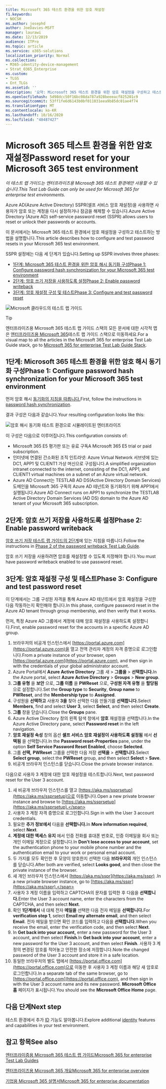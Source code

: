 ```yaml
---
title: Microsoft 365 테스트 환경을 위한 암호 재설정
f1.keywords:
- NOCSH
ms.author: josephd
author: JoeDavies-MSFT
manager: laurawi
ms.date: 12/13/2019
audience: ITPro
ms.topic: article
ms.service: o365-solutions
localization_priority: Normal
ms.collection:
- M365-identity-device-management
- Strat_O365_Enterprise
ms.custom:
- TLGS
- Ent_TLGs
ms.assetid: ''
description: '요약: Microsoft 365 테스트 환경을 위한 암호 재설정을 구성하고 테스트합니다.'
ms.openlocfilehash: 5d98dcc50f16bc08da787a928beeeacf825201c9
ms.sourcegitcommit: 53ff1fe6d6143b0bf011031eea9b85dc01ae4f74
ms.translationtype: MT
ms.contentlocale: ko-KR
ms.lasthandoff: 10/16/2020
ms.locfileid: "48487427"
---
```

# <a name="password-reset-for-your-microsoft-365-test-environment"></a><span data-ttu-id="13c6a-103">Microsoft 365 테스트 환경을 위한 암호 재설정</span><span class="sxs-lookup"><span data-stu-id="13c6a-103">Password reset for your Microsoft 365 test environment</span></span>

<span data-ttu-id="13c6a-104">*이 테스트 랩 가이드는 엔터프라이즈용 Microsoft 365 테스트 환경에만 사용할 수 있습니다.*</span><span class="sxs-lookup"><span data-stu-id="13c6a-104">*This Test Lab Guide can only be used for Microsoft 365 for enterprise test environments.*</span></span>

<span data-ttu-id="13c6a-105">Azure AD(Azure Active Directory) SSPR(셀프 서비스 암호 재설정)을 사용하면 사용자가 암호 또는 계정을 다시 설정하거나 잠금을 해제할 수 있습니다.</span><span class="sxs-lookup"><span data-stu-id="13c6a-105">Azure Active Directory (Azure AD) self-service password reset (SSPR) allows users to reset or unlock their passwords or accounts.</span></span>

<span data-ttu-id="13c6a-106">이 문서에서는 Microsoft 365 테스트 환경에서 암호 재설정을 구성하고 테스트하는 방법을 설명합니다.</span><span class="sxs-lookup"><span data-stu-id="13c6a-106">This article describes how to configure and test password resets in your Microsoft 365 test environment.</span></span>

<span data-ttu-id="13c6a-107">SSPR 설정에는 다음 세 단계가 있습니다.</span><span class="sxs-lookup"><span data-stu-id="13c6a-107">Setting up SSPR involves three phases:</span></span>
- [<span data-ttu-id="13c6a-108">1단계: Microsoft 365 테스트 환경을 위한 암호 해시 동기화 구성</span><span class="sxs-lookup"><span data-stu-id="13c6a-108">Phase 1: Configure password hash synchronization for your Microsoft 365 test environment</span></span>](#phase-1-configure-password-hash-synchronization-for-your-microsoft-365-test-environment)
- [<span data-ttu-id="13c6a-109">2단계: 암호 쓰기 저장을 사용하도록 설정</span><span class="sxs-lookup"><span data-stu-id="13c6a-109">Phase 2: Enable password writeback</span></span>](#phase-2-enable-password-writeback)
- [<span data-ttu-id="13c6a-110">3단계: 암호 재설정 구성 및 테스트</span><span class="sxs-lookup"><span data-stu-id="13c6a-110">Phase 3: Configure and test password reset</span></span>](#phase-3-configure-and-test-password-reset)
    
![Microsoft 클라우드의 테스트 랩 가이드](../media/m365-enterprise-test-lab-guides/cloud-tlg-icon.png) 
    
> [!TIP]
> <span data-ttu-id="13c6a-112">엔터프라이즈용 Microsoft 365 테스트 랩 가이드 스택의 모든 문서에 대한 시각적 맵은 [엔터프라이즈용 Microsoft 365](../downloads/Microsoft365EnterpriseTLGStack.pdf)테스트 랩 가이드 스택으로 이동하세요.</span><span class="sxs-lookup"><span data-stu-id="13c6a-112">For a visual map to all the articles in the Microsoft 365 for enterprise Test Lab Guide stack, go to [Microsoft 365 for enterprise Test Lab Guide Stack](../downloads/Microsoft365EnterpriseTLGStack.pdf).</span></span>

## <a name="phase-1-configure-password-hash-synchronization-for-your-microsoft-365-test-environment"></a><span data-ttu-id="13c6a-113">1단계: Microsoft 365 테스트 환경을 위한 암호 해시 동기화 구성</span><span class="sxs-lookup"><span data-stu-id="13c6a-113">Phase 1: Configure password hash synchronization for your Microsoft 365 test environment</span></span>

<span data-ttu-id="13c6a-114">먼저 암호 해시 [동기화의 지침을 따릅니다.](password-hash-sync-m365-ent-test-environment.md)</span><span class="sxs-lookup"><span data-stu-id="13c6a-114">First, follow the instructions in [password hash synchronization](password-hash-sync-m365-ent-test-environment.md).</span></span> 

<span data-ttu-id="13c6a-115">결과 구성은 다음과 같습니다.</span><span class="sxs-lookup"><span data-stu-id="13c6a-115">Your resulting configuration looks like this:</span></span>
  
![암호 해시 동기화 테스트 환경으로 시뮬레이트된 엔터프라이즈](../media/pass-through-auth-m365-ent-test-environment/Phase1.png)
  
<span data-ttu-id="13c6a-117">이 구성은 다음으로 이루어집니다.</span><span class="sxs-lookup"><span data-stu-id="13c6a-117">This configuration consists of:</span></span>
  
- <span data-ttu-id="13c6a-118">Microsoft 365 E5 평가판 또는 유료 구독</span><span class="sxs-lookup"><span data-stu-id="13c6a-118">A Microsoft 365 E5 trial or paid subscription.</span></span>
- <span data-ttu-id="13c6a-119">인터넷에 연결된 간소화된 조직 인트라넷: Azure Virtual Network 서브넷에 있는 DC1, APP1 및 CLIENT1 가상 머신으로 구성됩니다.</span><span class="sxs-lookup"><span data-stu-id="13c6a-119">A simplified organization intranet connected to the internet, consisting of the DC1, APP1, and CLIENT1 virtual machines on a subnet of an Azure virtual network.</span></span>
- <span data-ttu-id="13c6a-120">Azure AD Connect는 TESTLAB AD DS(Active Directory Domain Services) 도메인을 Microsoft 365 구독의 Azure AD 테넌트와 동기화하기 위해 APP1에서 실행됩니다.</span><span class="sxs-lookup"><span data-stu-id="13c6a-120">Azure AD Connect runs on APP1 to synchronize the TESTLAB Active Directory Domain Services (AD DS) domain to the Azure AD tenant of your Microsoft 365 subscription.</span></span>

## <a name="phase-2-enable-password-writeback"></a><span data-ttu-id="13c6a-121">2단계: 암호 쓰기 저장을 사용하도록 설정</span><span class="sxs-lookup"><span data-stu-id="13c6a-121">Phase 2: Enable password writeback</span></span>

<span data-ttu-id="13c6a-122">[암호 쓰기 저장 테스트 랩 가이드의 2단계](password-writeback-m365-ent-test-environment.md#phase-2-enable-password-writeback-for-the-testlab-ad-ds-domain)에 있는 지침을 따릅니다.</span><span class="sxs-lookup"><span data-stu-id="13c6a-122">Follow the instructions in [Phase 2 of the password writeback Test Lab Guide](password-writeback-m365-ent-test-environment.md#phase-2-enable-password-writeback-for-the-testlab-ad-ds-domain).</span></span>

<span data-ttu-id="13c6a-123">암호 쓰기 저장을 사용하려면 암호를 재설정할 수 있도록 지정해야 합니다.</span><span class="sxs-lookup"><span data-stu-id="13c6a-123">You must have password writeback enabled to use password reset.</span></span>
  
## <a name="phase-3-configure-and-test-password-reset"></a><span data-ttu-id="13c6a-124">3단계: 암호 재설정 구성 및 테스트</span><span class="sxs-lookup"><span data-stu-id="13c6a-124">Phase 3: Configure and test password reset</span></span>

<span data-ttu-id="13c6a-125">이 단계에서는 그룹 구성원 자격을 통해 Azure AD 테넌트에서 암호 재설정을 구성한 다음 작동하는지 확인해야 합니다.</span><span class="sxs-lookup"><span data-stu-id="13c6a-125">In this phase, configure password reset in the Azure AD tenant through group membership, and then verify that it works.</span></span>

<span data-ttu-id="13c6a-126">먼저, 특정 Azure AD 그룹에서 계정에 대해 암호 재설정을 사용하도록 설정합니다.</span><span class="sxs-lookup"><span data-stu-id="13c6a-126">First, enable password reset for the accounts in a specific Azure AD group.</span></span>

1. <span data-ttu-id="13c6a-127">브라우저의 비공개 인스턴스에서 [https://portal.azure.com](https://portal.azure.com)을 열고 전역 관리자 계정의 자격 증명으로 로그인합니다.</span><span class="sxs-lookup"><span data-stu-id="13c6a-127">From a private instance of your browser, open [https://portal.azure.com](https://portal.azure.com), and then sign in with the credentials of your global administrator account.</span></span>
2. <span data-ttu-id="13c6a-128">Azure Portal에서 **Azure Active Directory** 그룹 새  >  **그룹을**  >  **선택합니다.**</span><span class="sxs-lookup"><span data-stu-id="13c6a-128">In the Azure portal, select **Azure Active Directory** > **Groups** > **New group**.</span></span>
3. <span data-ttu-id="13c6a-129">**그룹 유형** 을 **보안** 으로, **그룹 이름** 을 **PWReset** 으로, **구성원 자격 유형** 을 **할당됨** 으로 설정합니다.</span><span class="sxs-lookup"><span data-stu-id="13c6a-129">Set the **Group type** to **Security**, **Group name** to **PWReset**, and the **Membership type** to **Assigned**.</span></span>
4. <span data-ttu-id="13c6a-130">구성원을 **선택하고** 사용자 **3을** 찾아 선택한 다음 만들기를 **선택합니다.**</span><span class="sxs-lookup"><span data-stu-id="13c6a-130">Select **Members**, find and select **User 3**, select **Select**, and then select **Create**.</span></span>
5. <span data-ttu-id="13c6a-131">**그룹** 창을 닫습니다.</span><span class="sxs-lookup"><span data-stu-id="13c6a-131">Close the **Groups** pane.</span></span>
6. <span data-ttu-id="13c6a-132">Azure Active Directory 창의 왼쪽 탐색 창에서 **암호** 재설정을 선택합니다.</span><span class="sxs-lookup"><span data-stu-id="13c6a-132">In the Azure Active Directory pane, select **Password reset** in the left navigation.</span></span>
7. <span data-ttu-id="13c6a-133">**암호 재설정 속성** 창의 옵션 **셀프 서비스 암호 재설정이 사용하도록 설정됨** 에서 **선택됨** 을 선택합니다.</span><span class="sxs-lookup"><span data-stu-id="13c6a-133">In the **Password reset-Properties** pane, under the option **Self Service Password Reset Enabled**, choose **Selected**.</span></span>
8. <span data-ttu-id="13c6a-134">그룹 **선택,** **PWReset** 그룹을 선택한 다음 저장 **선택을**  >  **선택합니다.**</span><span class="sxs-lookup"><span data-stu-id="13c6a-134">Select **Select group**, select the **PWReset** group, and then select **Select** > **Save**.</span></span>
9. <span data-ttu-id="13c6a-135">비공개 브라우저 인스턴스를 닫습니다.</span><span class="sxs-lookup"><span data-stu-id="13c6a-135">Close the private browser instance.</span></span>

<span data-ttu-id="13c6a-136">다음으로 사용자 3 계정에 대한 암호 재설정을 테스트합니다.</span><span class="sxs-lookup"><span data-stu-id="13c6a-136">Next, test password reset for the User 3 account.</span></span>

1. <span data-ttu-id="13c6a-137">새 비공개 브라우저 인스턴스를 열고 [https://aka.ms/ssprsetup](https://aka.ms/ssprsetup)으로 이동합니다.</span><span class="sxs-lookup"><span data-stu-id="13c6a-137">Open a new private browser instance and browse to [https://aka.ms/ssprsetup](https://aka.ms/ssprsetup).</span></span>
1. <span data-ttu-id="13c6a-138">사용자 3 계정 자격 증명으로 로그인합니다.</span><span class="sxs-lookup"><span data-stu-id="13c6a-138">Sign in with the User 3 account credentials.</span></span>
1. <span data-ttu-id="13c6a-139">필요한 **추가 정보에서** 다음을 **선택합니다.**</span><span class="sxs-lookup"><span data-stu-id="13c6a-139">In **More information required**, select **Next**.</span></span> 
1. <span data-ttu-id="13c6a-140">**계정에 대한 액세스 유지** 에서 인증 전화를 휴대폰 번호로, 인증 이메일을 회사 또는 개인 이메일 계정으로 설정합니다.</span><span class="sxs-lookup"><span data-stu-id="13c6a-140">In **Don't lose access to your account**, set the authentication phone to your mobile phone number and the authentication email to your work or personal email account.</span></span>
1. <span data-ttu-id="13c6a-141">두 가지를 모두 확인한 후 모양이 양호한지 선택한 다음 **브라우저의** 개인 인스턴스를 닫습니다.</span><span class="sxs-lookup"><span data-stu-id="13c6a-141">After both are verified, select **Looks good**, and then close the private instance of the browser.</span></span>
1. <span data-ttu-id="13c6a-142">새 개인 브라우저 인스턴스에서 [https://aka.ms/sspr](https://aka.ms/sspr) .</span><span class="sxs-lookup"><span data-stu-id="13c6a-142">In a new private browser instance, go to [https://aka.ms/sspr](https://aka.ms/sspr).</span></span>
1. <span data-ttu-id="13c6a-143">사용자 3 계정 이름을 입력하고 CAPTCHA의 문자를 입력한 후 다음을 **선택합니다.**</span><span class="sxs-lookup"><span data-stu-id="13c6a-143">Enter the User 3 account name, enter the characters from the CAPTCHA, and then select **Next**.</span></span>
1. <span data-ttu-id="13c6a-144">확인 **1단계에서** 내 대체 전자 **메일을** 선택한 다음 전자 메일을 **선택합니다.**</span><span class="sxs-lookup"><span data-stu-id="13c6a-144">For **verification step 1**, select **Email my alternate email**, and then select **Email**.</span></span> <span data-ttu-id="13c6a-145">전자 메일을 받으면 확인 코드를 입력하고 다음을 **선택합니다.**</span><span class="sxs-lookup"><span data-stu-id="13c6a-145">When you receive the email, enter the verification code, and then select **Next**.</span></span>
1. <span data-ttu-id="13c6a-146">In **Get back into your account,** enter a new password for the User 3 account, and then select **Finish**.</span><span class="sxs-lookup"><span data-stu-id="13c6a-146">In **Get back into your account**, enter a new password for the User 3 account, and then select **Finish**.</span></span> <span data-ttu-id="13c6a-147">사용자 3 계정의 변경된 암호를 적어놓고 안전한 장소에 저장합니다.</span><span class="sxs-lookup"><span data-stu-id="13c6a-147">Note the changed password of the User 3 account and store it in a safe location.</span></span>
1. <span data-ttu-id="13c6a-148">동일한 브라우저의 별도 탭에서 [https://portal.office.com](https://portal.office.com)으로 이동한 후 사용자 3 계정 이름과 해당 새 암호로 로그인합니다.</span><span class="sxs-lookup"><span data-stu-id="13c6a-148">In a separate tab of the same browser, go to [https://portal.office.com](https://portal.office.com), and then sign in with the User 3 account name and its new password.</span></span> <span data-ttu-id="13c6a-149">**Microsoft Office 홈** 페이지가 표시됩니다.</span><span class="sxs-lookup"><span data-stu-id="13c6a-149">You should see the **Microsoft Office Home** page.</span></span>

## <a name="next-step"></a><span data-ttu-id="13c6a-150">다음 단계</span><span class="sxs-lookup"><span data-stu-id="13c6a-150">Next step</span></span>

<span data-ttu-id="13c6a-151">테스트 환경에서 추가 [ID](m365-enterprise-test-lab-guides.md#identity) 기능도 알아봅니다.</span><span class="sxs-lookup"><span data-stu-id="13c6a-151">Explore additional [identity](m365-enterprise-test-lab-guides.md#identity) features and capabilities in your test environment.</span></span>

## <a name="see-also"></a><span data-ttu-id="13c6a-152">참고 항목</span><span class="sxs-lookup"><span data-stu-id="13c6a-152">See also</span></span>

[<span data-ttu-id="13c6a-153">엔터프라이증용 Microsoft 365 테스트 랩 가이드</span><span class="sxs-lookup"><span data-stu-id="13c6a-153">Microsoft 365 for enterprise Test Lab Guides</span></span>](m365-enterprise-test-lab-guides.md)

[<span data-ttu-id="13c6a-154">엔터프라이즈용 Microsoft 365 개요</span><span class="sxs-lookup"><span data-stu-id="13c6a-154">Microsoft 365 for enterprise overview</span></span>](microsoft-365-overview.md)

[<span data-ttu-id="13c6a-155">기업용 Microsoft 365 설명서</span><span class="sxs-lookup"><span data-stu-id="13c6a-155">Microsoft 365 for enterprise documentation</span></span>](https://docs.microsoft.com/microsoft-365-enterprise/)
